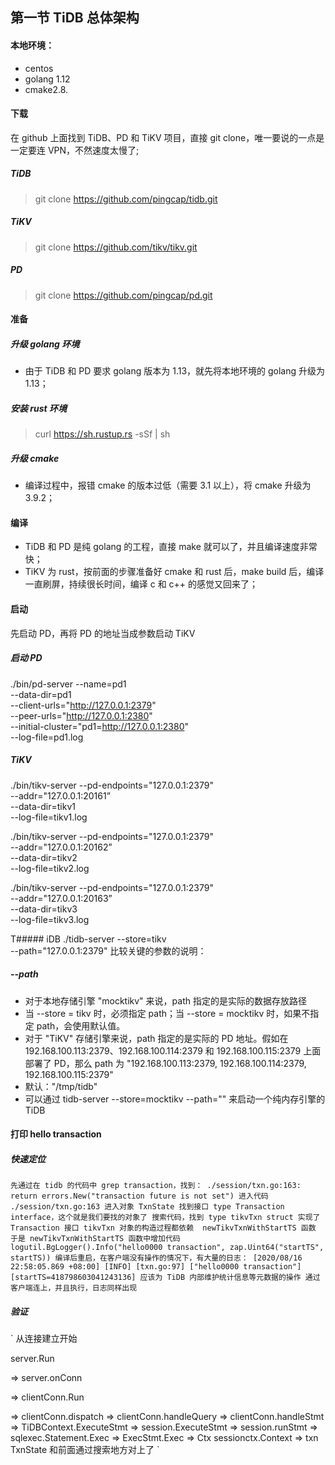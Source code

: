 ## 第一节 TiDB 总体架构



#### 本地环境：

* centos
* golang 1.12
* cmake2.8.

#### 下载

在 github 上面找到 TiDB、PD 和 TiKV 项目，直接 git clone，唯一要说的一点是一定要连 VPN，不然速度太慢了;

##### TiDB
> git clone https://github.com/pingcap/tidb.git
##### TiKV
> git clone https://github.com/tikv/tikv.git
##### PD
> git clone https://github.com/pingcap/pd.git

#### 准备
##### 升级 golang 环境
* 由于 TiDB 和 PD 要求 golang 版本为 1.13，就先将本地环境的 golang 升级为 1.13；
##### 安装 rust 环境
> curl https://sh.rustup.rs -sSf | sh
##### 升级 cmake
* 编译过程中，报错 cmake 的版本过低（需要 3.1 以上），将 cmake 升级为 3.9.2；

#### 编译 
* TiDB 和 PD 是纯 golang 的工程，直接 make 就可以了，并且编译速度非常快；
* TiKV 为 rust，按前面的步骤准备好 cmake 和 rust 后，make build 后，编译一直刷屏，持续很长时间，编译 c 和 c++ 的感觉又回来了；

#### 启动
先启动 PD，再将 PD 的地址当成参数启动 TiKV
##### 启动 PD
./bin/pd-server --name=pd1 \
                --data-dir=pd1 \
                --client-urls="http://127.0.0.1:2379" \
                --peer-urls="http://127.0.0.1:2380" \
                --initial-cluster="pd1=http://127.0.0.1:2380" \
                --log-file=pd1.log

##### TiKV
./bin/tikv-server --pd-endpoints="127.0.0.1:2379" \
                --addr="127.0.0.1:20161” \
                --data-dir=tikv1 \
                --log-file=tikv1.log

./bin/tikv-server --pd-endpoints="127.0.0.1:2379" \
                --addr="127.0.0.1:20162” \
                --data-dir=tikv2 \
                --log-file=tikv2.log

./bin/tikv-server --pd-endpoints="127.0.0.1:2379" \
                --addr="127.0.0.1:20163” \
                --data-dir=tikv3 \
                --log-file=tikv3.log

T##### iDB
./tidb-server --store=tikv \
                --path="127.0.0.1:2379"
比较关键的参数的说明：
##### --path
* 对于本地存储引擎 "mocktikv" 来说，path 指定的是实际的数据存放路径
* 当 --store = tikv 时，必须指定 path；当 --store = mocktikv 时，如果不指定 path，会使用默认值。
* 对于 "TiKV" 存储引擎来说，path 指定的是实际的 PD 地址。假如在 192.168.100.113:2379、192.168.100.114:2379 和 192.168.100.115:2379 上面部署了 PD，那么 path 为 "192.168.100.113:2379, 192.168.100.114:2379, 192.168.100.115:2379"
* 默认："/tmp/tidb"
* 可以通过 tidb-server --store=mocktikv --path="" 来启动一个纯内存引擎的 TiDB

#### 打印 hello transaction

##### 快速定位
`
先通过在 tidb 的代码中 grep transaction，找到：
./session/txn.go:163:           return errors.New("transaction future is not set")
进入代码 ./session/txn.go:163
进入对象 TxnState
找到接口 type Transaction interface，这个就是我们要找的对象了
搜索代码，找到 type tikvTxn struct 实现了 Transaction 接口
tikvTxn 对象的构造过程都依赖  newTikvTxnWithStartTS 函数
于是 newTikvTxnWithStartTS 函数中增加代码 
logutil.BgLogger().Info("hello0000 transaction", zap.Uint64("startTS", startTS))
编译后重启，在客户端没有操作的情况下，有大量的日志：
[2020/08/16 22:58:05.869 +08:00] [INFO] [txn.go:97] ["hello0000 transaction"] [startTS=418798603041243136]
应该为 TiDB 内部维护统计信息等元数据的操作
通过客户端连上，并且执行，日志同样出现
`

##### 验证
`
从连接建立开始

   server.Run 
   
=> server.onConn

=> clientConn.Run 

=> clientConn.dispatch
=> clientConn.handleQuery
=> clientConn.handleStmt
=> TiDBContext.ExecuteStmt
=> session.ExecuteStmt
=> session.runStmt
=> sqlexec.Statement.Exec
=> ExecStmt.Exec
=> Ctx sessionctx.Context
=> txn         TxnState
和前面通过搜索地方对上了
`

